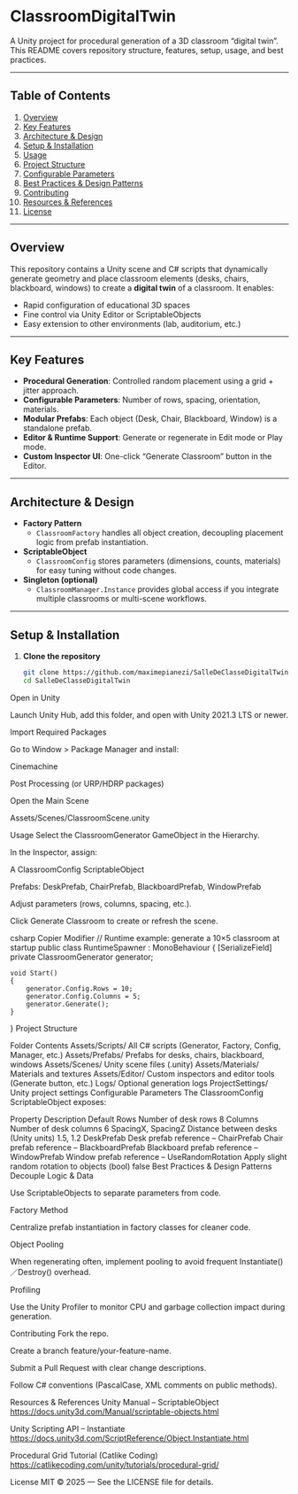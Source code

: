 # ClassroomDigitalTwin

A Unity project for procedural generation of a 3D classroom “digital twin”.  
This README covers repository structure, features, setup, usage, and best practices.

---

## Table of Contents

1. [Overview](#overview)  
2. [Key Features](#key-features)  
3. [Architecture & Design](#architecture--design)  
4. [Setup & Installation](#setup--installation)  
5. [Usage](#usage)  
6. [Project Structure](#project-structure)  
7. [Configurable Parameters](#configurable-parameters)  
8. [Best Practices & Design Patterns](#best-practices--design-patterns)  
9. [Contributing](#contributing)  
10. [Resources & References](#resources--references)  
11. [License](#license)  

---

## Overview

This repository contains a Unity scene and C# scripts that dynamically generate geometry and place classroom elements (desks, chairs, blackboard, windows) to create a **digital twin** of a classroom. It enables:

- Rapid configuration of educational 3D spaces  
- Fine control via Unity Editor or ScriptableObjects  
- Easy extension to other environments (lab, auditorium, etc.)  

---

## Key Features

- **Procedural Generation**: Controlled random placement using a grid + jitter approach.  
- **Configurable Parameters**: Number of rows, spacing, orientation, materials.  
- **Modular Prefabs**: Each object (Desk, Chair, Blackboard, Window) is a standalone prefab.  
- **Editor & Runtime Support**: Generate or regenerate in Edit mode or Play mode.  
- **Custom Inspector UI**: One-click “Generate Classroom” button in the Editor.  

---

## Architecture & Design

- **Factory Pattern**  
  - `ClassroomFactory` handles all object creation, decoupling placement logic from prefab instantiation.  
- **ScriptableObject**  
  - `ClassroomConfig` stores parameters (dimensions, counts, materials) for easy tuning without code changes.  
- **Singleton (optional)**  
  - `ClassroomManager.Instance` provides global access if you integrate multiple classrooms or multi-scene workflows.  

---

## Setup & Installation

1. **Clone the repository**  
   ```bash
   git clone https://github.com/maximepianezi/SalleDeClasseDigitalTwin.git
   cd SalleDeClasseDigitalTwin
Open in Unity

Launch Unity Hub, add this folder, and open with Unity 2021.3 LTS or newer.

Import Required Packages

Go to Window > Package Manager and install:

Cinemachine

Post Processing (or URP/HDRP packages)

Open the Main Scene

Assets/Scenes/ClassroomScene.unity

Usage
Select the ClassroomGenerator GameObject in the Hierarchy.

In the Inspector, assign:

A ClassroomConfig ScriptableObject

Prefabs: DeskPrefab, ChairPrefab, BlackboardPrefab, WindowPrefab

Adjust parameters (rows, columns, spacing, etc.).

Click Generate Classroom to create or refresh the scene.

csharp
Copier
Modifier
// Runtime example: generate a 10×5 classroom at startup
public class RuntimeSpawner : MonoBehaviour
{
    [SerializeField] private ClassroomGenerator generator;

    void Start()
    {
        generator.Config.Rows = 10;
        generator.Config.Columns = 5;
        generator.Generate();
    }
}
Project Structure

Folder	Contents
Assets/Scripts/	All C# scripts (Generator, Factory, Config, Manager, etc.)
Assets/Prefabs/	Prefabs for desks, chairs, blackboard, windows
Assets/Scenes/	Unity scene files (.unity)
Assets/Materials/	Materials and textures
Assets/Editor/	Custom inspectors and editor tools (Generate button, etc.)
Logs/	Optional generation logs
ProjectSettings/	Unity project settings
Configurable Parameters
The ClassroomConfig ScriptableObject exposes:


Property	Description	Default
Rows	Number of desk rows	8
Columns	Number of desk columns	6
SpacingX, SpacingZ	Distance between desks (Unity units)	1.5, 1.2
DeskPrefab	Desk prefab reference	–
ChairPrefab	Chair prefab reference	–
BlackboardPrefab	Blackboard prefab reference	–
WindowPrefab	Window prefab reference	–
UseRandomRotation	Apply slight random rotation to objects (bool)	false
Best Practices & Design Patterns
Decouple Logic & Data

Use ScriptableObjects to separate parameters from code.

Factory Method

Centralize prefab instantiation in factory classes for cleaner code.

Object Pooling

When regenerating often, implement pooling to avoid frequent Instantiate()／Destroy() overhead.

Profiling

Use the Unity Profiler to monitor CPU and garbage collection impact during generation.

Contributing
Fork the repo.

Create a branch feature/your-feature-name.

Submit a Pull Request with clear change descriptions.

Follow C# conventions (PascalCase, XML comments on public methods).

Resources & References
Unity Manual – ScriptableObject
https://docs.unity3d.com/Manual/scriptable-objects.html

Unity Scripting API – Instantiate
https://docs.unity3d.com/ScriptReference/Object.Instantiate.html

Procedural Grid Tutorial (Catlike Coding)
https://catlikecoding.com/unity/tutorials/procedural-grid/

License
MIT © 2025 — See the LICENSE file for details.